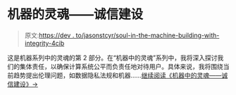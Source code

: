 # 机器的灵魂——诚信建设

> 原文:[https://dev . to/jasonstcyr/soul-in-the-machine-building-with-integrity-4cib](https://dev.to/jasonstcyr/soul-in-the-machine-building-with-integrity-4cib)

这是机器系列中的灵魂的第 2 部分。在“机器中的灵魂”系列中，我将深入探讨我们的集体责任，以确保计算系统公平而负责任地对待用户。具体来说，我将围绕当前趋势提出伦理问题，如数据隐私法规和机器……[继续阅读《机器中的灵魂——诚信建设》→](https://jasonstcyr.com/2018/09/28/soul-in-the-machine-building-with-integrity/)
